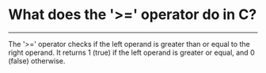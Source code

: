 # What does the '>=' operator do in C?

---

The '>=' operator checks if the left operand is greater than or equal to the right operand. It returns 1 (true) if the left operand is greater or equal, and 0 (false) otherwise.
